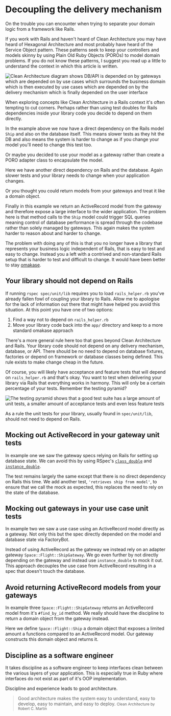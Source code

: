 # Decoupling the delivery mechanism

On the trouble you can encounter when trying to separate your domain logic from a framework like Rails.

If you work with Rails and haven't heard of Clean Architecture you may have heard of Hexagonal Architecture and most probably have heard of the Service Object pattern. These patterns seek to keep your controllers and models skinny by using Plain Old Ruby Objects (POROs) to model domain problems. If you do not know these patterns, I suggest you read up a little to understand the context in which this article is written.

![Clean Architecture diagram shows DB/API is depended on by gateways which are depended on by use cases which surrounds the business domain which is then executed by use cases which are depended on by the delivery mechanism which is finally depended on the user interface](https://www.dropbox.com/s/a8n3l7qq6rabh04/CleanArchitecture.png?raw=1)

When exploring concepts like Clean Architecture in a Rails context it's often tempting to cut corners. Perhaps rather than using test doubles for Rails dependencies inside your library code you decide to depend on them directly.

<script src="https://gist.github.com/lukemorton/ce7b1e0fb85f56385c116cfee6487508.js?file=01.rb"></script>

In the example above we now have a direct dependency on the Rails model `Ship` and also on the database itself. This means slower tests as they hit the DB and also means the system is harder to change as if you change your model you'll need to change this test too.

Or maybe you decided to use your model as a gateway rather than create a PORO adapter class to encapsulate the model.

<script src="https://gist.github.com/lukemorton/ce7b1e0fb85f56385c116cfee6487508.js?file=02.rb"></script>

Here we have another direct dependency on Rails and the database. Again slower tests and your library needs to change when your application changes.

Or you thought you could return models from your gateways and treat it like a domain object.

<script src="https://gist.github.com/lukemorton/ce7b1e0fb85f56385c116cfee6487508.js?file=03.rb"></script>

Finally in this example we return an ActiveRecord model from the gateway and therefore expose a large interface to the wider application. The problem here is that method calls to the `Ship` model could trigger SQL queries meaning control of database performance is spread through the codebase rather than solely managed by gateways. This again makes the system harder to reason about and harder to change.

The problem with doing any of this is that you no longer have a library that represents your business logic independent of Rails, that is easy to test and easy to change. Instead you a left with a contrived and non-standard Rails setup that is harder to test and difficult to change. It would have been better to stay [omakase](http://david.heinemeierhansson.com/2012/rails-is-omakase.html).

## Your library should not depend on Rails

If running `rspec spec/unit/lib` requires you to load `rails_helper.rb` you've already fallen fowl of coupling your library to Rails. Allow me to apologise for the lack of information out there that might have helped you avoid this situation. At this point you have one of two options:

1. Find a way not to depend on `rails_helper.rb`
2. Move your library code back into the `app/` directory and keep to a more standard omakase approach

There's a more general rule here too that goes beyond Clean Architecture and Rails. Your library code should not depend on any delivery mechanism, database, or API. There should be no need to depend on database fixtures, factories or depend on framework or database classes being defined. This rule exists to make change cheap in the future.

Of course, you will likely have acceptance and feature tests that will depend on `rails_helper.rb` and that's okay. You want to test when delivering your library via Rails that everything works in harmony. This will only be a certain percentage of your tests. Remember the testing pyramid?

![The testing pyramid shows that a good test suite has a large amount of unit tests, a smaller amount of acceptance tests and even less feature tests](https://www.dropbox.com/s/ilqby3lbz3s7x6e/TestingPyramid.png?raw=1)

As a rule the unit tests for your library, usually found in `spec/unit/lib`, should not need to depend on Rails.

## Mocking out ActiveRecord in your gateway unit tests

In example one we saw the gateway specs relying on Rails for setting up database state. We can avoid this by using RSpec's [`class_double`](https://relishapp.com/rspec/rspec-mocks/docs/verifying-doubles/using-a-class-double) and [`instance_double`](https://relishapp.com/rspec/rspec-mocks/docs/verifying-doubles/using-an-instance-double).

<script src="https://gist.github.com/lukemorton/ce7b1e0fb85f56385c116cfee6487508.js?file=04.rb"></script>

The test remains largely the same except that there is no direct dependency on Rails this time. We add another test, `'retrieves ship from model'`, to ensure that we call the mock as expected, this replaces the need to rely on the state of the database.

## Mocking out gateways in your use case unit tests

In example two we saw a use case using an ActiveRecord model directly as a gateway. Not only this but the spec directly depended on the model and database state via FactoryBot.

<script src="https://gist.github.com/lukemorton/ce7b1e0fb85f56385c116cfee6487508.js?file=05.rb"></script>

Instead of using ActiveRecord as the gateway we instead rely on an adapter gateway `Space::Flight::ShipGateway`. We go even further by not directly depending on the gateway and instead use `instance_double` to mock it out. This approach decouples the use case from ActiveRecord resulting in a spec that doesn't touch the database.

## Avoid returning ActiveRecord models from your gateways

In example three `Space::Flight::ShipGateway` returns an ActiveRecord model from it's `#find_by_id` method. We really should have the discipline to return a domain object from the gateway instead.

<script src="https://gist.github.com/lukemorton/ce7b1e0fb85f56385c116cfee6487508.js?file=06.rb"></script>

Here we define `Space::Flight::Ship` a domain object that exposes a limited amount a functions compared to an ActiveRecord model. Our gateway constructs this domain object and returns it.

## Discipline as a software engineer

It takes discipline as a software engineer to keep interfaces clean between the various layers of your application. This is especially true in Ruby where interfaces do not exist as part of it's OOP implementation.

Discipline and experience leads to good architecture.

> Good architecture makes the system easy to understand, easy to develop, easy to maintain, and easy to deploy.
> <small>Clean Architecture by Robert C. Martin</small>
